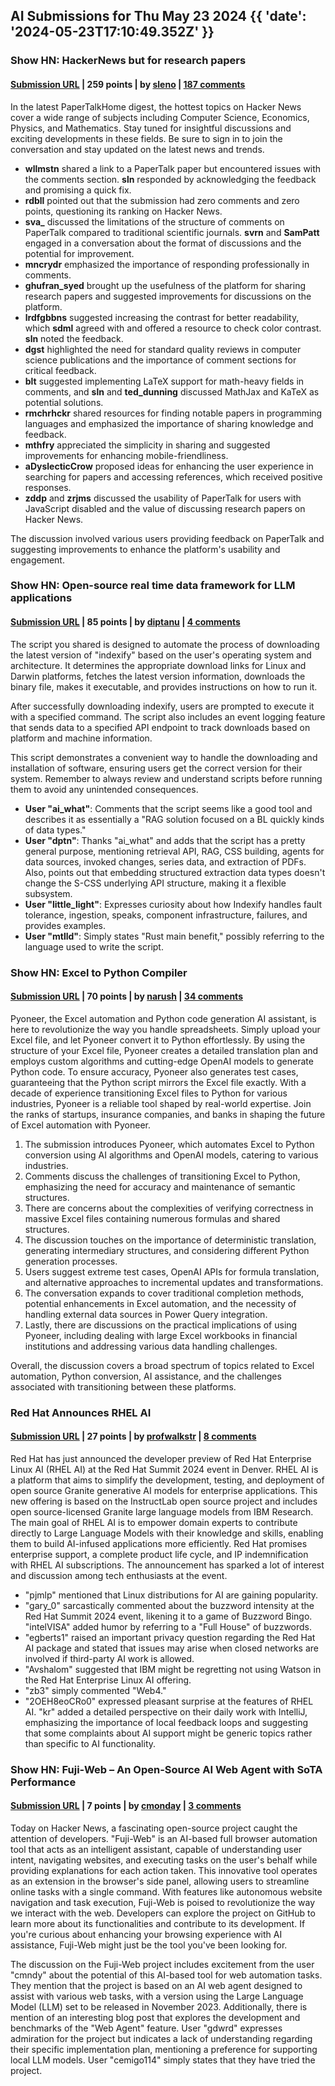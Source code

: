 ## AI Submissions for Thu May 23 2024 {{ 'date': '2024-05-23T17:10:49.352Z' }}

### Show HN: HackerNews but for research papers

#### [Submission URL](https://www.papertalk.xyz/research/home) | 259 points | by [sleno](https://news.ycombinator.com/user?id=sleno) | [187 comments](https://news.ycombinator.com/item?id=40455478)

In the latest PaperTalkHome digest, the hottest topics on Hacker News cover a wide range of subjects including Computer Science, Economics, Physics, and Mathematics. Stay tuned for insightful discussions and exciting developments in these fields. Be sure to sign in to join the conversation and stay updated on the latest news and trends.

- **wllmstn** shared a link to a PaperTalk paper but encountered issues with the comments section. **sln** responded by acknowledging the feedback and promising a quick fix.
- **rdbll** pointed out that the submission had zero comments and zero points, questioning its ranking on Hacker News.
- **sva_** discussed the limitations of the structure of comments on PaperTalk compared to traditional scientific journals. **svrn** and **SamPatt** engaged in a conversation about the format of discussions and the potential for improvement.
- **mncrydr** emphasized the importance of responding professionally in comments.
- **ghufran_syed** brought up the usefulness of the platform for sharing research papers and suggested improvements for discussions on the platform.
- **lrdfgbbns** suggested increasing the contrast for better readability, which **sdml** agreed with and offered a resource to check color contrast. **sln** noted the feedback.
- **dgst** highlighted the need for standard quality reviews in computer science publications and the importance of comment sections for critical feedback.
- **blt** suggested implementing LaTeX support for math-heavy fields in comments, and **sln** and **ted_dunning** discussed MathJax and KaTeX as potential solutions.
- **rmchrhckr** shared resources for finding notable papers in programming languages and emphasized the importance of sharing knowledge and feedback.
- **mthfry** appreciated the simplicity in sharing and suggested improvements for enhancing mobile-friendliness.
- **aDyslecticCrow** proposed ideas for enhancing the user experience in searching for papers and accessing references, which received positive responses.
- **zddp** and **zrjms** discussed the usability of PaperTalk for users with JavaScript disabled and the value of discussing research papers on Hacker News.

The discussion involved various users providing feedback on PaperTalk and suggesting improvements to enhance the platform's usability and engagement.

### Show HN: Open-source real time data framework for LLM applications

#### [Submission URL](https://getindexify.ai) | 85 points | by [diptanu](https://news.ycombinator.com/user?id=diptanu) | [4 comments](https://news.ycombinator.com/item?id=40458923)

The script you shared is designed to automate the process of downloading the latest version of "indexify" based on the user's operating system and architecture. It determines the appropriate download links for Linux and Darwin platforms, fetches the latest version information, downloads the binary file, makes it executable, and provides instructions on how to run it.

After successfully downloading indexify, users are prompted to execute it with a specified command. The script also includes an event logging feature that sends data to a specified API endpoint to track downloads based on platform and machine information.

This script demonstrates a convenient way to handle the downloading and installation of software, ensuring users get the correct version for their system. Remember to always review and understand scripts before running them to avoid any unintended consequences.

- **User "ai_what"**: Comments that the script seems like a good tool and describes it as essentially a "RAG solution focused on a BL quickly kinds of data types."
- **User "dptn"**: Thanks "ai_what" and adds that the script has a pretty general purpose, mentioning retrieval API, RAG, CSS building, agents for data sources, invoked changes, series data, and extraction of PDFs. Also, points out that embedding structured extraction data types doesn't change the S-CSS underlying API structure, making it a flexible subsystem.
- **User "little_light"**: Expresses curiosity about how Indexify handles fault tolerance, ingestion, speaks, component infrastructure, failures, and provides examples.
- **User "mtlld"**: Simply states "Rust main benefit," possibly referring to the language used to write the script.

### Show HN: Excel to Python Compiler

#### [Submission URL](https://pyoneer.ai?source=hn&utm_campaign=shn1) | 70 points | by [narush](https://news.ycombinator.com/user?id=narush) | [34 comments](https://news.ycombinator.com/item?id=40457631)

Pyoneer, the Excel automation and Python code generation AI assistant, is here to revolutionize the way you handle spreadsheets. Simply upload your Excel file, and let Pyoneer convert it to Python effortlessly. By using the structure of your Excel file, Pyoneer creates a detailed translation plan and employs custom algorithms and cutting-edge OpenAI models to generate Python code. To ensure accuracy, Pyoneer also generates test cases, guaranteeing that the Python script mirrors the Excel file exactly. With a decade of experience transitioning Excel files to Python for various industries, Pyoneer is a reliable tool shaped by real-world expertise. Join the ranks of startups, insurance companies, and banks in shaping the future of Excel automation with Pyoneer.

1. The submission introduces Pyoneer, which automates Excel to Python conversion using AI algorithms and OpenAI models, catering to various industries.
2. Comments discuss the challenges of transitioning Excel to Python, emphasizing the need for accuracy and maintenance of semantic structures.
3. There are concerns about the complexities of verifying correctness in massive Excel files containing numerous formulas and shared structures.
4. The discussion touches on the importance of deterministic translation, generating intermediary structures, and considering different Python generation processes.
5. Users suggest extreme test cases, OpenAI APIs for formula translation, and alternative approaches to incremental updates and transformations.
6. The conversation expands to cover traditional completion methods, potential enhancements in Excel automation, and the necessity of handling external data sources in Power Query integration.
7. Lastly, there are discussions on the practical implications of using Pyoneer, including dealing with large Excel workbooks in financial institutions and addressing various data handling challenges.

Overall, the discussion covers a broad spectrum of topics related to Excel automation, Python conversion, AI assistance, and the challenges associated with transitioning between these platforms.

### Red Hat Announces RHEL AI

#### [Submission URL](https://www.phoronix.com/news/Red-Hat-RHEL-AI) | 27 points | by [profwalkstr](https://news.ycombinator.com/user?id=profwalkstr) | [8 comments](https://news.ycombinator.com/item?id=40459856)

Red Hat has just announced the developer preview of Red Hat Enterprise Linux AI (RHEL AI) at the Red Hat Summit 2024 event in Denver. RHEL AI is a platform that aims to simplify the development, testing, and deployment of open source Granite generative AI models for enterprise applications. This new offering is based on the InstructLab open source project and includes open source-licensed Granite large language models from IBM Research. The main goal of RHEL AI is to empower domain experts to contribute directly to Large Language Models with their knowledge and skills, enabling them to build AI-infused applications more efficiently. Red Hat promises enterprise support, a complete product life cycle, and IP indemnification with RHEL AI subscriptions. The announcement has sparked a lot of interest and discussion among tech enthusiasts at the event.

- "pjmlp" mentioned that Linux distributions for AI are gaining popularity.
- "gary_0" sarcastically commented about the buzzword intensity at the Red Hat Summit 2024 event, likening it to a game of Buzzword Bingo. "intelVISA" added humor by referring to a "Full House" of buzzwords.
- "egberts1" raised an important privacy question regarding the Red Hat AI package and stated that issues may arise when closed networks are involved if third-party AI work is allowed.
- "Avshalom" suggested that IBM might be regretting not using Watson in the Red Hat Enterprise Linux AI offering.
- "zb3" simply commented "Web4."
- "2OEH8eoCRo0" expressed pleasant surprise at the features of RHEL AI. "kr" added a detailed perspective on their daily work with IntelliJ, emphasizing the importance of local feedback loops and suggesting that some complaints about AI support might be generic topics rather than specific to AI functionality.

### Show HN: Fuji-Web – An Open-Source AI Web Agent with SoTA Performance

#### [Submission URL](https://github.com/normal-computing/fuji-web) | 7 points | by [cmonday](https://news.ycombinator.com/user?id=cmonday) | [3 comments](https://news.ycombinator.com/item?id=40458478)

Today on Hacker News, a fascinating open-source project caught the attention of developers. "Fuji-Web" is an AI-based full browser automation tool that acts as an intelligent assistant, capable of understanding user intent, navigating websites, and executing tasks on the user's behalf while providing explanations for each action taken. This innovative tool operates as an extension in the browser's side panel, allowing users to streamline online tasks with a single command. With features like autonomous website navigation and task execution, Fuji-Web is poised to revolutionize the way we interact with the web. Developers can explore the project on GitHub to learn more about its functionalities and contribute to its development. If you're curious about enhancing your browsing experience with AI assistance, Fuji-Web might just be the tool you've been looking for.

The discussion on the Fuji-Web project includes excitement from the user "cmndy" about the potential of this AI-based tool for web automation tasks. They mention that the project is based on an AI web agent designed to assist with various web tasks, with a version using the Large Language Model (LLM) set to be released in November 2023. Additionally, there is mention of an interesting blog post that explores the development and benchmarks of the "Web Agent" feature. User "gdwrd" expresses admiration for the project but indicates a lack of understanding regarding their specific implementation plan, mentioning a preference for supporting local LLM models. User "cemigo114" simply states that they have tried the project.

